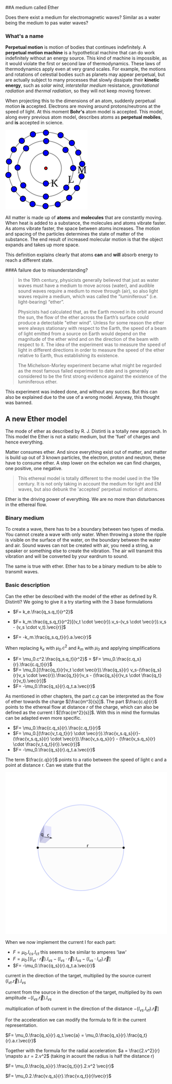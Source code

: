 ##A medium called Ether   

Does there exist a medium for electromagnetic waves? Similar as a water being the medium to pas water waves? 

### What's a name

**Perpetual motion** is motion of bodies that continues indefinitely. A **perpetual motion machine** is a hypothetical machine that can do work indefinitely without an energy source. This kind of machine is impossible, as it would violate the first or second law of thermodynamics. These laws of thermodynamics apply even at very grand scales. For example, the motions and rotations of celestial bodies such as planets may appear perpetual, but are actually subject to many processes that slowly dissipate their **kinetic energy**, such as *solar wind*, *interstellar medium* resistance, *gravitational radiation* and *thermal radiation*, so they will not keep moving forever.

When projecting this to the dimensions of an atom, suddenly perpetual motion **is** accepted. Electrons are moving around protons/neutrons at the speed of light. At this moment **Bohr's** atom model is accepted. This model, along every previous atom model, describes atoms as **perpetual mobiles**, and **is** accepted in science. 



![Bohr model](./images/Atome_bohr_couches_electroniques_KLM.svg)

All matter is made up of **atoms** and **molecules** that are constantly moving. When heat is added to a substance, the molecules and atoms vibrate faster. As atoms vibrate faster, the space between atoms increases. The motion and spacing of the particles determines the state of matter of the substance. The end result of increased molecular motion is that the object expands and takes up more space.

This definition explains clearly that atoms **can** and **will** absorb energy to reach a different state.   

###A failure due to misunderstanding?

>
> In the 19th century, physicists generally believed that just as water waves must have a medium to move across (water), and audible sound waves require a medium to move through (air), so also light waves require a medium, which was called the "luminiferous” (i.e. light-bearing) “ether”.
>
>Physicists had calculated that, as the Earth moved in its orbit around the sun, the flow of the ether across the Earth’s surface could produce a detectable "ether wind". Unless for some reason the ether were always stationary with respect to the Earth, the speed of a beam of light emitted from a source on Earth would depend on the magnitude of the ether wind and on the direction of the beam with respect to it. The idea of the experiment was to measure the speed of light in different directions in order to measure the speed of the ether relative to Earth, thus establishing its existence.
>
> The Michelson-Morley experiment became what might be regarded as the most famous failed experiment to date and is generally considered to be the first strong evidence against the existence of the luminiferous ether.
>

This experiment was indeed done, and without any succes. But this can also be explained due to the use of  a wrong model. Anyway, this thought  was banned.

## A new Ether model

The mode of ether as described by R. J. Distinti is a totally new approach. In This model the Ether is not a static medium, but the 'fuel' of charges and hence everything.  

Matter consumes ether. And since everything exist out of matter, and matter is build up out of 3 known particles, the electron, proton and neutron, these have to consume ether. A step lower on the echelon we can find charges, one positive, one negative. 

> This ethereal model is totally different to the model used in the 19e century. It is not only taking in account  the medium for light and EM waves, but also debunk the 'accepted' perpetual motion of atoms.  

Ether is the driving power of everything. We are no more than disturbances in the ethereal flow.

### Binary medium

To create a wave, there has to be a boundary between two types of media. You cannot create a wave with only water.  When throwing a stone  the ripple is visible on the surface of the water, on the boundary between the water and air. Sound waves can not be created with air, you need a string, a speaker or something else to create the vibration. The air will transmit this vibration and will be converted by your eardrum to sound.

The same is true with ether. Ether has to be a binary medium to be able to transmit waves.



 ### Basic description

Can the ether be described with the model of the ether as defined by R. Distinti? We going to give it a try starting with the 3 base formulations

- $F= k_e.\frac{q_s.q_t}{r^2}$

- $F= k_m.\frac{q_s.q_t}{r^2}[(v_t \cdot \vec{r}).v_s-(v_s \cdot \vec{r}).v_s - (v_s \cdot v_t).\vec{r}]$

- $F= -k_m.\frac{q_s.q_t}{r}.a.\vec{r}$



When replacing $k_e$ with $\mu_0.c^2$ and $k_m$ with $\mu_0$ and applying simplifications 


- $F= \mu_0.c^2.\frac{q_s.q_t}{r^2}$ = $F= \mu_0.\frac{c.q_s}{r}.\frac{c.q_t}{r}$
- $F= \mu_0.[(\frac{q_t}{r}v_t \cdot \vec{r}).\frac{q_s}{r} v_s-(\frac{q_s}{r}v_s \cdot \vec{r}).\frac{q_t}{r}v_s - (\frac{q_s}{r}v_s \cdot \frac{q_t}{r}v_t).\vec{r}]$
- $F= -\mu_0.\frac{q_s}{r}.q_t.a.\vec{r}$ 


As mentioned in other chapters, the part $c.q$ can be interpreted as the flow of ether towards the charge $[\frac{m^3}{s}]$. The part $\frac{c.q}{r}$ points to the ethereal flow at distance $r$  of the charge, which can also be defined as the current I $[\frac{m^2}{s}]$. With this in mind the formulas can be adapted even more specific.

- $F= \mu_0.\frac{c.q_s}{r}.\frac{c.q_t}{r}$
- $F= \mu_0.[(\frac{v_t.q_t}{r} \cdot \vec{r}).\frac{v_s.q_s}{r}-(\frac{v_s.q_s}{r} \cdot \vec{r}).\frac{v_s.q_s}{r} - (\frac{v_s.q_s}{r} \cdot \frac{v_t.q_t}{r}).\vec{r}]$
- $F= -\mu_0.\frac{q_s}{r}.q_t.a.\vec{r}$ 


The term $\frac{c.q}{r}$ points to a ratio between the speed of light c and a point at distance r. Can we state that the 



![current](./images/current.svg)



When we now implement the current I for each part:

- $F= \mu_0.I_{cs}.I_{ct}$ this seems to be similar to amperes 'law'
- $F= \mu_0.[(I_{vt} \cdot \vec{r}).I_{vs}-(I_{vs} \cdot \vec{r}).I_{vs} - (I_{vs} \cdot I_{vt}).\vec{r}]$
- $F= -\mu_0.\frac{q_s}{r}.q_t.a.\vec{r}$ 


current in the direction of the target, multiplied by the source current  $(I_{vt}.\vec{r}).I_{vs}$

current from the source in the direction of the target, multiplied by its own amplitude  $-(I_{vs}.\vec{r}).I_{vs}$

multiplication of both current in the direction of the distance $- (I_{vs}.I_{vt}).\vec{r}]$

For the acceleration we can modify the formula to fit in the current representation.

$F= \mu_0.\frac{q_s}{r}.q_t.\vec{a} = \mu_0.\frac{q_s}{r}.\frac{q_t}{r}.a.r.\vec{r}$   

Together with the formula for the  radial acceleration: $a = \frac{2.v^2}{r} \mapsto a.r = 2.v^2$ (taking in acount the radius is half the distance r)

$F= \mu_0.\frac{q_s}{r}.\frac{q_t}{r}.2.v^2 \vec{r}$

$F= \mu_0.2.\frac{v.q_s}{r}.\frac{v.q_t}{r}\vec{r}$



